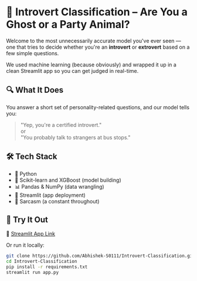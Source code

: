 # 🧠 Introvert Classification – Are You a Ghost or a Party Animal?

Welcome to the most unnecessarily accurate model you've ever seen — one that tries to decide whether you're an **introvert** or **extrovert** based on a few simple questions.

We used machine learning (because obviously) and wrapped it up in a clean Streamlit app so you can get judged in real-time.

## 🔍 What It Does

You answer a short set of personality-related questions, and our model tells you:

> "Yep, you're a certified introvert."  
> or  
> "You probably talk to strangers at bus stops."

## 🛠 Tech Stack

- 🐍 Python  
- 🤖 Scikit-learn and XGBoost (model building)  
- 📊 Pandas & NumPy (data wrangling)  
- 🎯 Streamlit (app deployment)  
- 🎨 Sarcasm (a constant throughout)

## 🚀 Try It Out

🔗 [Streamlit App Link](https://introvert-classification.streamlit.app/)  

Or run it locally:

```bash
git clone https://github.com/Abhishek-S0111/Introvert-Classification.git
cd Introvert-Classification
pip install -r requirements.txt
streamlit run app.py
